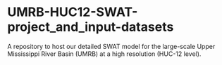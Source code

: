 # UMRB-HUC12-SWAT-project_and_input-datasets
A repository to host our detailed SWAT model for the large-scale Upper Mississippi River Basin (UMRB) at a high resolution (HUC-12 level).
